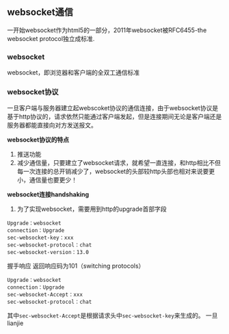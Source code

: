 
## websocket通信
一开始websocket作为html5的一部分，2011年websocket被RFC6455-the websocket protocol独立成标准.


### websocket
websocket，即浏览器和客户端的全双工通信标准


### websocket协议
一旦客户端与服务器建立起webscoket协议的通信连接，由于websocket协议是基于http协议的，请求依然只能通过客户端发起，但是连接期间无论是客户端还是服务器都能直接向对方发送报文。

**websocket协议的特点**

1. 推送功能
2. 减少通信量，只要建立了websocket请求，就希望一直连接，和http相比不但每一次连接的总开销减少了，websocket的头部较http头部也相对来说要更小，通信量也要更少！

**websocket连接handshaking**
1. 为了实现websocket，需要用到http的upgrade首部字段
```
Upgrade：websocket
connection：Upgrade
sec-websocket-key：xxx
sec-websocket-protocol：chat
sec-websocket-version：13.0
```

握手响应
返回响应码为101（switching protocols）
```
Upgrade：websocket
connection：Upgrade
sec-websocket-Accept：xxx
sec-websocket-protocol：chat
```
其中`sec-websocket-Accept`是根据请求头中`sec-websocket-key`来生成的。
一旦lianjie
